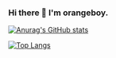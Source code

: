

<!--
**orangeboyChen/orangeboyChen** is a ✨ _special_ ✨ repository because its `README.md` (this file) appears on your GitHub profile.

Here are some ideas to get you started:

- 🔭 I’m currently working on ...
- 🌱 I’m currently learning ...
- 👯 I’m looking to collaborate on ...
- 🤔 I’m looking for help with ...
- 💬 Ask me about ...
- 📫 How to reach me: ...
- 😄 Pronouns: ...
- ⚡ Fun fact: ...
-->
### Hi there 👋  I'm orangeboy.


[![Anurag's GitHub stats](https://github-readme-stats.vercel.app/api?username=orangeboyChen)](https://github.com/anuraghazra/github-readme-stats)

[![Top Langs](https://github-readme-stats.vercel.app/api/top-langs/?username=orangeboyChen&layout=compact)](https://github.com/anuraghazra/github-readme-stats)

